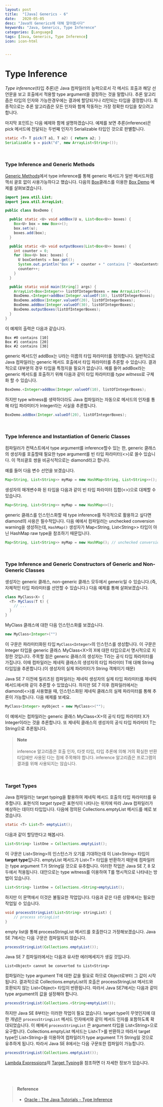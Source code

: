 ```yaml
---
layout: post
title:  "[Java] Generics - 6"
date:   2020-05-05
desc: "Java의 Generics에 대해 알아봅시다"
keywords: "Java, Generics, Type Inference"
categories: [Language]
tags: [Java, Generics, Type Inference]
icon: icon-html


---
```


# Type Inference

*Type inference*(타입 추론)은 Java 컴파일러의 능력으로서 각 메서드 호출과 해당 선언문을 보고 호출에서 적용할 type argument을 결정하는 것을 말합니다. 추론 알고리즘은 타입의 인자와 가능한경우에는 결과에 할당되거나 리턴되는 타입을 결정합니다. 최종적으로는  추론 알고리즘은 모든 인자와 함께 작동하는 가장 정확한 타입을 찾으려고 합니다.

마지막 포인트는 다음 예제와 함께 설명하겠습니다. 예제를 보면 추론(inference)은 pick 메서드에 전달되는 두번째 인자가 Serializable 타입인 것으로 판별합니다.

```java
static <T> T pick(T a1, T a2) { return a2; }
Serializable s = pick("d", new ArrayList<String>());
```

<br>

### Type Inference and Generic Methods

[Generic Methods](https://johnie-yeo.github.io/hello/language/2020/05/03/Java-Generics-3.html)에서 type inference를 통해 generic 메서드가 일반 메서드처럼 꺽쇠 괄호 없이 사용가능하다고 했습니다. 다음의 [Box](https://docs.oracle.com/javase/tutorial/java/generics/examples/Box.java)클래스를 이용한 [Box Demo](https://docs.oracle.com/javase/tutorial/java/generics/examples/BoxDemo.java) 예제를 살펴보겠습니다.

```java
import java.util.List;
import java.util.ArrayList;

public class BoxDemo {

  public static <U> void addBox(U u, List<Box<U>> boxes) {
    Box<U> box = new Box<>();
    box.set(u);
    boxes.add(box);
  }

  public static <U> void outputBoxes(List<Box<U>> boxes) {
    int counter = 0;
    for (Box<U> box: boxes) {
      U boxContents = box.get();
      System.out.println("Box #" + counter + " contains [" +boxContents.toString() + "]");
      counter++;
    }
  }

  public static void main(String[] args) {
    ArrayList<Box<Integer>> listOfIntegerBoxes = new ArrayList<>();
    BoxDemo.<Integer>addBox(Integer.valueOf(10), listOfIntegerBoxes);
    BoxDemo.addBox(Integer.valueOf(20), listOfIntegerBoxes);
    BoxDemo.addBox(Integer.valueOf(30), listOfIntegerBoxes);
    BoxDemo.outputBoxes(listOfIntegerBoxes);
  }
}
```

이 예제의 출력은 다음과 같습니다.

```
Box #0 contains [10]
Box #1 contains [20]
Box #2 contains [30]
```

generic 메서드인 addBox는 U라는 이름의 타입 파라미터를 정의합니다. 일반적으로 Java 컴파일러는 generic 메서드 호출에서 타입 파라미터를 추론할 수 있습니다. 결과적으로 대부분의 경우 타입을 특정지을 필요가 없습니다. 예를 들어 addBox라는 generic 메서드를 호출하기 위해 다음과 같이 타입 파라미터를 *type witness*로 구체화 할 수 있습니다.

```java
BoxDemo.<Integer>addBox(Integer.valueOf(10), listOfIntegerBoxes);
```

하지만 type witness를 생략하더라도 Java 컴파일러는 자동으로 메서드의 인자를 통해 타입 파라미터가 Integer라는 사실을 추론합니다.

```java
BoxDemo.addBox(Integer.valueOf(20), listOfIntegerBoxes);
```

<br>

### Type Inference and Instantiation of Generic Classes

컴파일러가 컨텍스트에서 type argument를 inference할수 있는 한, generic 클래스의 생성자를 호출할때 필요한 type argument를 빈 타입 파라미터(&lt;&gt;)로 쓸수 있습니다. 이 꺽쇠괄호 쌍을 비공식적으로는 diamond라고 합니다. 

예를 들어 다음 변수 선언을 보겠습니다.

```java
Map<String, List<String>> myMap = new HashMap<String, List<String>>();
```

 생성자의 매개변수화 된 타입을 다음과 같이 빈 타입 파라미터 집합(<>)으로 대체할 수 있습니다.

```java
Map<String, List<String>> myMap = new HashMap<>();
```

generic 클래스를 인스턴스화할 때 type inference를 적극적으로 활용하고 싶다면 diamond의 사용은 필수적입니다. 다음 예에서 컴파일러는 unchecked conversion warning을 생성하는데, `HashMap()` 생성자가 Map&lt;String, List&lt;String&gt;&gt; 타입이 아닌 HashMap raw type을 참조하기 때문입니다.

```java
Map<String, List<String>> myMap = new HashMap(); // unchecked conversion warning
```

<br>

### Type Inference and Generic Constructors of Generic and Non-Generic Classes

생성자는 generic 클래스, non-generic 클래스 모두에서 generic일 수 있습니다.(즉, 자체적인 타입 파라미터를 선언할 수 있습니다.) 다음 예제를 통해 살펴보겠습니다.

```java
class MyClass<X> {
  <T> MyClass(T t) {
    // ...
  }
}
```

MyClass 클래스에 대한 다음 인스턴스화를 보겠습니다.

```java
new MyClass<Integer>("")
```

이 구문은 파라미터화된 타입 `MyClass<Integer>`의 인스턴스를 생성합니다. 이 구문은 Integer 타입을 generic 클래스 MyClass&lt;X&gt;의 X에 대한 타입으로서 명시적으로 지정한 것입니다. 주목할 점은 generic 클래스의 생성자는 T라는 공식 타입 파라미터를 가집니다. 이때 컴파일러는 제네릭 클래스의 생성자의 타입 파라미터 T에 대해 String 타입임을 추론합니다.(이 생성자의 실제 파라미터가 String 객체이기 때문)

Java SE 7 이전에 릴리즈된 컴파일러는 제네릭 생성자의 실제 타입 파라미터를 제네릭 메서드에서와 같이 추론할 수 있었습니다. 하지만 SE 7 이후 컴파일러에서는 diamond(&lt;&gt;)를 사용했을 때, 인스턴스화된 제네릭 클래스의 실제 파라미터를 통해 추론이 가능합니다. 다음 예제를 보세요.

```java
MyClass<Integer> myObject = new MyClass<>("");
```

이 예에서는 컴파일러는 generic 클래스 MyClass&lt;X&gt;의 공식 타입 파라미터 X가 Integer이라는 것을 추론합니다. 또 제네릭 클래스의 생성자의 공식 타입 파라미터 T는 String으로 추론됩니다.

> #### Note
>
> inference 알고리즘은 호출 인자, 타겟 타입, 타입 추론에 의해 거의 확실한 반환 타입에만 사용된 다는 점에 주목해야 합니다. inference 알고리즘은 프로그램의 결과를 위해 사용되지는 않습니다.

<br>

### Target Types

Java 컴파일러는 target typing을 활용하여 제네릭 메서드 호출의 타입 파라미터를 유추합니다.  표현식의 *target type*은 표현식이 나타나는 위치에 따라 Java 컴파일러가 예상하는 데이터 타입입니다. 다음에 정의된 Collections.emptyList 메서드를 예로 보겠습니다.

```java
static <T> List<T> emptyList();
```

다음과 같이 할당한다고 해봅시다.

```java
List<String> listOne = Collections.emptyList();
```

이 구문은 List&lt;String&gt;의 인스턴스가 오기를 기대하는데 이 List&lt;String&gt; 타입이 **target type**입니다. emptyList 메서드가 List&lt;T&gt; 타입을 반환하기 때문에 컴파일러는 type argument T가 String일 것으로 유추합니다. 이러한 작업은 Java SE 7, 8 모두에서 적용됩니다. 대안으로는 type witness를 이용하여 T를 명시적으로 나타내는 방법이 있습니다.

```java
List<String> listOne = Collections.<String>emptyList();
```

하지만 이 문맥에서 이것은 불필요한 작업입니다. 다음과 같은 다른 상황에서는 필요한 작업일 수 있습니다.

```java
void processStringList(List<String> stringList) {
    // process stringList
}
```

empty list을 통해 processStringList 메서드를 호출한다고 가정해보겠습니다. Java SE 7에서는 다음 구문은 컴파일되지 않습니다.

```java
processStringList(Collections.emptyList());
```

Java SE 7 컴파일러에서는 다음과 유사한 에러메세지가 생길 것입니다.

```
List<Object> cannot be converted to List<String>
```

컴파일러는 type argument T에 대한 값을 필요로 하므로 Object로부터 그 값이 시작됩니다. 결과적으로 Collections.emptyList의 호출은 processStringList 메서드와 호환되지 않는 List&lt;Object&gt; 타입이 반환됩니다. 따라서 Java SE7에서는 다음과 같이 type argument의 값을 설정해야 합니다.

```java
processStringList(Collections.<String>emptyList());
```

하지만 Java SE 8부터는 이러한 작업이 필요 없습니다. target type이 무엇인지에 대한 개념은 `processStringList` 메서드 인자에서와 같이 메서드 인자를 포함하도록 확대되었습니다. 이 예에서 `processStringList` 은 argument 타입을 List&lt;String&gt;으로 요구합니다. Collections.emptyList 메서드는 List&lt;T&gt;를 반환하고 따라서 target type인 List&lt;String&gt;을 이용하여 컴파일러가 type argument T가 String일 것으로 유추하게 됩니다. 따라서 Java SE 8에서는 다음 구문또한 컴파일이 가능합니다.

```java
processStringList(Collections.emptyList());
```

 [Lambda Expressions](https://docs.oracle.com/javase/tutorial/java/javaOO/lambdaexpressions.html)의 [Target Typing](https://docs.oracle.com/javase/tutorial/java/javaOO/lambdaexpressions.html#target-typing)을 참조하면 더 자세한 정보가 있습니다.

<br><br>

> #### Reference
>
> - [Oracle : The Java Tutorials - Type Inference](https://docs.oracle.com/javase/tutorial/java/generics/genTypeInference.html)

